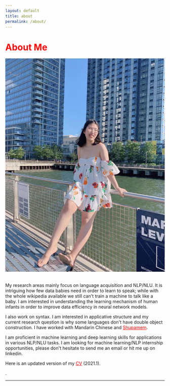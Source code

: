 ```yaml
---
layout: default
title: about
permalink: /about/
---
```

<h1 style="color: red"> About Me </h1>
<img class="col one right" src="/img/propic.JPG">
<p><br/>
My research areas mainly focus on language acquisition and NLP/NLU. It is intriguing how few data babies need in order to learn to speak; while with the whole wikipedia available we still can't train a machine to talk like a baby. I am interested in understanding the learning mechanism of human infants in order to improve data efficiency in neural network models. </p>

<p>
I also work on syntax. I am interested in applicative structure and my current research question is why some languages don't have double object construction. I have worked with Mandarin Chinese and <a href="https://en.wikipedia.org/wiki/Bamum_language" style="color:red">Shupamem</a>.</p>

<p>I am proficient in machine learning and deep learning skills for applications in various NLP/NLU tasks. I am looking for machine learning/NLP internship opportunities, please don't hesitate to send me an email or hit me up on linkedin. </p>

<p>Here is an updated version of my <a href = "https://xiaomeng-ma.github.io/CVJan12.pdf" target = "_blank" style="color:red">CV</a> (2021.1).</p>.
<br/>
<hr/>
<br/>
<div>
<span class="contacticon center">
	<a href="mailto:xm2158@tc.columbia.com"><i class="fa fa-envelope-square"></i></a>
	<a href="https://www.linkedin.com/in/amyxiaomengma/" target="_blank"><i class="fa fa-linkedin-square"></i></a>
</span>
</div>

